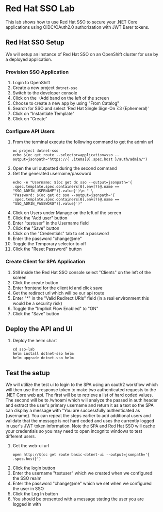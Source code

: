 # Red Hat SSO Lab
This lab shows how to use Red Hat SSO to secure your .NET Core applications using OIDC/OAuth2.0 authorization with JWT Barer tokens.

## Red Hat SSO Setup
We will setup an instance of Red Hat SSO on an OpenShift cluster for use by a deployed application.

### Provision SSO Application
1. Login to OpenShift
1. Create a new project `dotnet-sso`
1. Switch to the developer console
1. Click on the +Add band on the left of the screen
1. Choose to create a new app by using "From Catalog"
1. Search for SSO and select 'Red Hat Single Sign-On 7.3 (Ephemeral)'
1. Click on "Instantiate Template"
1. Click on "Create"

### Configure API Users
1. From the terminal execute the following command to get the admin url
    ```
    oc project dotnet-sso
    echo $(oc get route --selector=application=sso --output=jsonpath="https://{ .items[0].spec.host }/auth/admin/")
    ```
1. Open the url outputted during the second command
1. Get the generated username/password
    ```
    echo -e "Username: $(oc get dc sso --output=jsonpath='{ .spec.template.spec.containers[0].env[?(@.name == "SSO_ADMIN_USERNAME")].value}')\n " \
    "Password: $(oc get dc sso --output=jsonpath='{ .spec.template.spec.containers[0].env[?(@.name == "SSO_ADMIN_PASSWORD")].value}')"
    ```
1. Click on Users under Manage on the left of the screen
1. Click the "Add user" button
1. Enter "testuser" in the Username field
1. Click the "Save" button
1. Click on the "Credentials" tab to set a password
1. Enter the password "change@me"
1. Toggle the Temporary selector to off
1. Click the "Reset Password" button

### Create Client for SPA Application

1. Still inside the Red Hat SSO console select "Clients" on the left of the screen
1. Click the create button
1. Enter frontend for the client id and click save
1. Get the redirect url which will be our api route
1. Enter "*" in the "Valid Redirect URIs" field (in a real environment this would be a security risk)
1. Toggle the "Implicit Flow Enabled" to "ON"
1. Click the "Save" button

## Deploy the API and UI
1. Deploy the helm chart
    ```
    cd sso-lab
    helm install dotnet-sso helm
    helm upgrade dotnet-sso helm
    ```

## Test the setup
We will utilize the test ui to login to the SPA using an oauth2 workflow which will then use the response token to make two authenticated requests to the .NET Core web api.  The first will be to retrieve a list of hard coded values.  The second will be to /whoami which will analyze the passed in auth header and extract the user's primary username and return it as a text so the SPA can display a message with "You are successfully authenticated as {username}. You can repeat the steps earlier to add additional users and validate that the message is not hard coded and uses the currently logged in user's JWT token information.  Note the SPA and Red Hat SSO will cache your credentials so you may need to open incognito windows to test different users.

1. Get the web-ui url
    ```
    open http://$(oc get route basic-dotnet-ui --output=jsonpath='{ .spec.host}')
    ```
1. Click the login button
1. Enter the username "testuser" which we created when we configured the SSO realm
1. Enter the password "change@me" which we set when we configured the user in SSO
1. Click the Log In button
1. You should be presented with a message stating the user you are logged in with